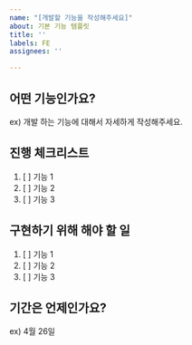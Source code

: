 ```yaml
---
name: "[개발할 기능을 작성해주세요]"
about: 기본 기능 템플릿
title: ''
labels: FE
assignees: ''

---
```


## 어떤 기능인가요?
ex) 개발 하는 기능에 대해서 자세하게 작성해주세요.

## 진행 체크리스트
1. [  ]  기능 1
2. [  ]  기능 2
3. [  ]  기능 3

## 구현하기 위해 해야 할 일
1. [  ]  기능 1
2. [  ]  기능 2
3. [  ]  기능 3

## 기간은 언제인가요?
ex) 4월 26일
